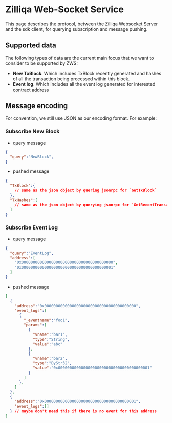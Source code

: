 # Zilliqa Web-Socket Service

This page describes the protocol, between the Zilliqa Websocket Server and the sdk client, for querying subscription and message pushing.

## Supported data

The following types of data are the current main focus that we want to consider to be supported by ZWS:

- **New TxBlock**. Which includes TxBlock recently generated and hashes of all the transaction being processed within this block.
- **Event log**. Which includes all the event log generated for interested contract address

## Message encoding

For convention, we still use JSON as our encoding format. For example:

### Subscribe New Block

- query message

```json
{
  "query":"NewBlock",
}
```

- pushed message

```json
{
  "TxBlock":{
    // same as the json object by quering jsonrpc for `GetTxBlock`
  },
  "TxHashes":[
    // same as the json object by querying jsonrpc for `GetRecentTransactions`
  ]
}
```

### Subscribe Event Log

- query message

```json
{
  "query":"EventLog",
  "address":[
    "0x0000000000000000000000000000000000000000",
    "0x0000000000000000000000000000000000000001"
  ]
}
```

- pushed message

```json
[
  {
    "address":"0x0000000000000000000000000000000000000000",
    "event_logs":[
      {
        "_eventname":"foo1",
        "params":[
          {
            "vname":"bar1",
            "type":"String",
            "value":"abc"
          },
          {
            "vname":"bar2",
            "type":"ByStr32",
            "value":"0x0000000000000000000000000000000000000001"
          }
        ]
      },
    ]
  },
  {
    "address":"0x0000000000000000000000000000000000000001",
    "event_logs":[]
  } // maybe don't need this if there is no event for this address
]
```
